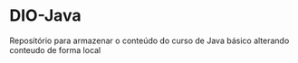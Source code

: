 # DIO-Java
Repositório para armazenar o conteúdo do curso de Java básico 
alterando conteudo de forma local